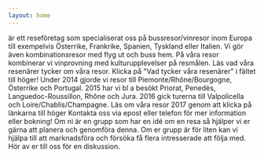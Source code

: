 ```yaml
---
layout: home
---
```

är ett reseföretag som specialiserat oss på bussresor/vinresor inom Europa till exempelvis Österrike, Frankrike, Spanien, Tyskland eller Italien. Vi gör även kombinationsresor med flyg ut och buss hem.
På våra resor kombinerar vi vinprovning med kulturupplevelser på resmålen. Läs vad våra resenärer tycker om våra resor. Klicka på "Vad tycker våra resenärer" i fältet till höger!
Under 2014 gjorde vi resor till Piemonte/Rhône/Bourgogne, Österrike och Portugal. 2015 har vi bl a besökt Priorat, Penedès, Languedoc-Roussillon, Rhône och Jura. 2016 gick turerna till Valpolicella och Loire/Chablis/Champagne.
Läs om våra resor  2017 genom att klicka på länkarna till höger Kontakta oss via epost eller telefon för mer information eller bokning!
Om ni är en grupp som har en idé om en resa så hjälper vi er gärna att planera och genomföra denna.
Om er grupp är för liten kan vi hjälpa till att marknadsföra och försöka få flera intresserade att följa med.
Hör av er till oss för en diskussion.
